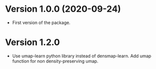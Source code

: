 Version 1.0.0 (2020-09-24)
===========================

- First version of the package.

Version 1.2.0
===========================

- Use umap-learn python library instead of densmap-learn.
  Add umap function for non density-preserving umap.
